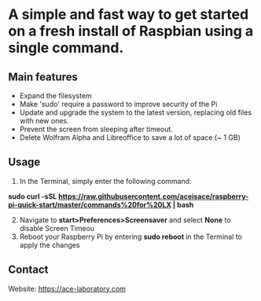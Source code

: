 # A simple and fast way to get started on a fresh install of Raspbian using a single command.

## Main features
* Expand the filesystem
* Make 'sudo' require a password to improve security of the Pi
* Update and upgrade the system to the latest version, replacing old files with new ones. 
* Prevent the screen from sleeping after timeout.
* Delete Wolfram Alpha and Libreoffice to save a lot of space (~ 1 GB)

## Usage
1. In the Terminal, simply enter the following command:

**sudo curl -sSL https://raw.githubusercontent.com/aceisace/raspberry-pi-quick-start/master/commands%20for%20LX | bash**

2. Navigate to **start>Preferences>Screensaver** and select **None** to disable Screen Timeou
3. Reboot your Raspberry Pi by entering **sudo reboot** in the Terminal to apply the changes


## Contact
Website: https://ace-laboratory.com
